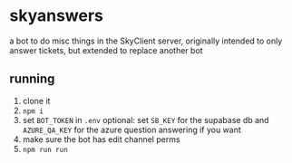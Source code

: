 # skyanswers

a bot to do misc things in the SkyClient server, originally intended
to only answer tickets, but extended to replace another bot

## running

1. clone it
2. `npm i`
3. set `BOT_TOKEN` in `.env`
   optional: set `SB_KEY` for the supabase db and `AZURE_QA_KEY` for the azure question answering if you want
4. make sure the bot has edit channel perms
5. `npm run run`
